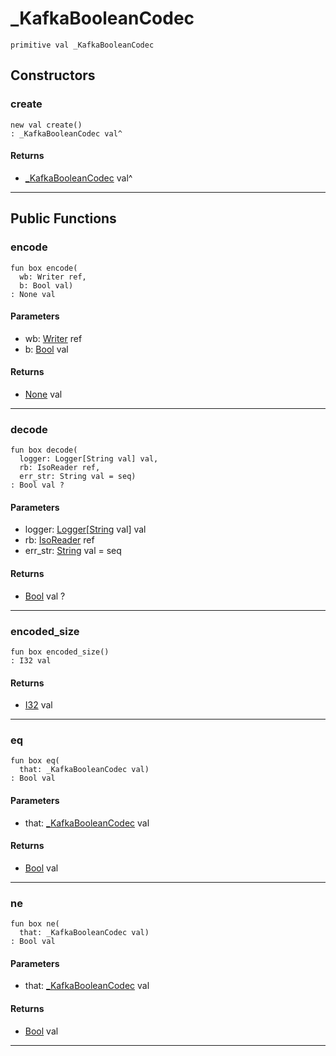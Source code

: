 # _KafkaBooleanCodec

```pony
primitive val _KafkaBooleanCodec
```

## Constructors

### create

```pony
new val create()
: _KafkaBooleanCodec val^
```

#### Returns

* [_KafkaBooleanCodec](pony-kafka-_KafkaBooleanCodec) val^

---

## Public Functions

### encode

```pony
fun box encode(
  wb: Writer ref,
  b: Bool val)
: None val
```
#### Parameters

*   wb: [Writer](.-custombuffered-Writer) ref
*   b: [Bool](builtin-Bool) val

#### Returns

* [None](builtin-None) val

---

### decode

```pony
fun box decode(
  logger: Logger[String val] val,
  rb: IsoReader ref,
  err_str: String val = seq)
: Bool val ?
```
#### Parameters

*   logger: [Logger](.-customlogger-Logger)\[[String](builtin-String) val\] val
*   rb: [IsoReader](.-custombuffered-IsoReader) ref
*   err_str: [String](builtin-String) val = seq

#### Returns

* [Bool](builtin-Bool) val ?

---

### encoded_size

```pony
fun box encoded_size()
: I32 val
```

#### Returns

* [I32](builtin-I32) val

---

### eq

```pony
fun box eq(
  that: _KafkaBooleanCodec val)
: Bool val
```
#### Parameters

*   that: [_KafkaBooleanCodec](pony-kafka-_KafkaBooleanCodec) val

#### Returns

* [Bool](builtin-Bool) val

---

### ne

```pony
fun box ne(
  that: _KafkaBooleanCodec val)
: Bool val
```
#### Parameters

*   that: [_KafkaBooleanCodec](pony-kafka-_KafkaBooleanCodec) val

#### Returns

* [Bool](builtin-Bool) val

---


